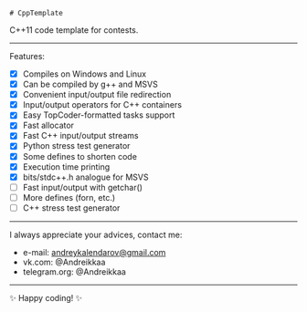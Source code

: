 	# CppTemplate
C++11 code template for contests.

---

Features:
 - [x] Compiles on Windows and Linux
 - [x] Can be compiled by g++ and MSVS
 - [x] Convenient input/output file redirection
 - [x] Input/output operators for C++ containers
 - [x] Easy TopCoder-formatted tasks support
 - [x] Fast allocator
 - [x] Fast C++ input/output streams
 - [x] Python stress test generator
 - [x] Some defines to shorten code
 - [x] Execution time printing
 - [x] bits/stdc++.h analogue for MSVS
 - [ ] Fast input/output with getchar()
 - [ ] More defines (forn, etc.)
 - [ ] C++ stress test generator

---

I always appreciate your advices, contact me:
 - e-mail: andreykalendarov@gmail.com
 - vk.com: @Andreikkaa
 - telegram.org: @Andreikkaa

---

:sparkles: Happy coding! :sparkles: